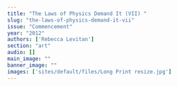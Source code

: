 ```yaml
---
title: "The Laws of Physics Demand It (VII) "
slug: "the-laws-of-physics-demand-it-vii"
issue: "Commencement"
year: "2012"
authors: ['Rebecca Levitan']
section: "art"
audio: []
main_image: ""
banner_image: ""
images: ['sites/default/files/Long Print resize.jpg']
---
```


